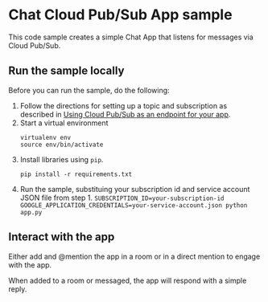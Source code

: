 # Chat Cloud Pub/Sub App sample

This code sample creates a simple Chat App that listens for messages via
Cloud Pub/Sub.

## Run the sample locally

Before you can run the sample, do the following:

  1. Follow the directions for setting up a topic and subscription as
     described in
     [Using Cloud Pub/Sub as an endpoint for your app](https://developers.google.com/chat/api/guides/firewall/pub-sub).
  1. Start a virtual environment
     ```
     virtualenv env
     source env/bin/activate
     ```
  1. Install libraries using `pip`.
     ```
     pip install -r requirements.txt
     ```
  1. Run the sample, substituing your subscription id and service account JSON file from step 1.
    ```
    SUBSCRIPTION_ID=your-subscription-id GOOGLE_APPLICATION_CREDENTIALS=your-service-account.json python app.py
    ```

## Interact with the app

Either add and @mention the app in a room or in a direct mention to engage with the app.

When added to a room or messaged, the app will respond with a simple reply.

